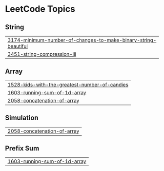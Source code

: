 <!---LeetCode Topics Start-->
# LeetCode Topics
## String
|  |
| ------- |
| [3174-minimum-number-of-changes-to-make-binary-string-beautiful](https://github.com/Taruna-M/DSA/tree/master/3174-minimum-number-of-changes-to-make-binary-string-beautiful) |
| [3451-string-compression-iii](https://github.com/Taruna-M/DSA/tree/master/3451-string-compression-iii) |
## Array
|  |
| ------- |
| [1528-kids-with-the-greatest-number-of-candies](https://github.com/Taruna-M/DSA/tree/master/1528-kids-with-the-greatest-number-of-candies) |
| [1603-running-sum-of-1d-array](https://github.com/Taruna-M/DSA/tree/master/1603-running-sum-of-1d-array) |
| [2058-concatenation-of-array](https://github.com/Taruna-M/DSA/tree/master/2058-concatenation-of-array) |
## Simulation
|  |
| ------- |
| [2058-concatenation-of-array](https://github.com/Taruna-M/DSA/tree/master/2058-concatenation-of-array) |
## Prefix Sum
|  |
| ------- |
| [1603-running-sum-of-1d-array](https://github.com/Taruna-M/DSA/tree/master/1603-running-sum-of-1d-array) |
<!---LeetCode Topics End-->
